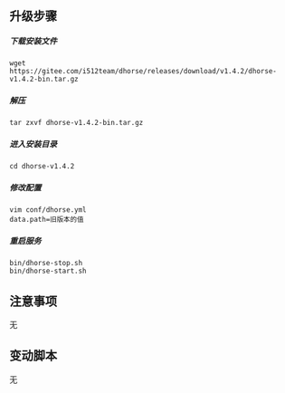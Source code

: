 ## 升级步骤

##### 下载安装文件

```shell
wget https://gitee.com/i512team/dhorse/releases/download/v1.4.2/dhorse-v1.4.2-bin.tar.gz
```

##### 解压

```shell
tar zxvf dhorse-v1.4.2-bin.tar.gz
```

##### 进入安装目录

```shell
cd dhorse-v1.4.2
```

##### 修改配置

```shell
vim conf/dhorse.yml
data.path=旧版本的值
```

##### 重启服务

```
bin/dhorse-stop.sh
bin/dhorse-start.sh
```

## 注意事项

无

## 变动脚本

无